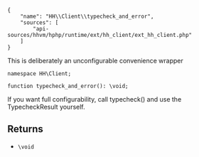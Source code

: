 ``` yamlmeta
{
    "name": "HH\\Client\\typecheck_and_error",
    "sources": [
        "api-sources/hhvm/hphp/runtime/ext/hh_client/ext_hh_client.php"
    ]
}
```




This is deliberately an unconfigurable convenience wrapper




``` Hack
namespace HH\Client;

function typecheck_and_error(): \void;
```




If you want
full configurability, call typecheck() and use the TypecheckResult
yourself.




## Returns




+ ` \void `
<!-- HHAPIDOC -->
